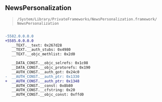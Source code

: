 ## NewsPersonalization

> `/System/Library/PrivateFrameworks/NewsPersonalization.framework/NewsPersonalization`

```diff

-5582.0.0.0.0
+5585.0.0.0.0
   __TEXT.__text: 0x267d28
   __TEXT.__auth_stubs: 0x4980
   __TEXT.__objc_methlist: 0x2d0

   __DATA_CONST.__objc_selrefs: 0x1c08
   __DATA_CONST.__objc_protorefs: 0x190
   __AUTH_CONST.__auth_got: 0x24c0
-  __AUTH_CONST.__auth_ptr: 0x1330
+  __AUTH_CONST.__auth_ptr: 0x1348
   __AUTH_CONST.__const: 0x8b80
   __AUTH_CONST.__cfstring: 0x20
   __AUTH_CONST.__objc_const: 0xffd0

```
